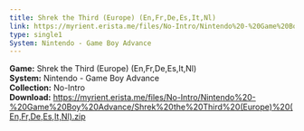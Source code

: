 ```yaml
---
title: Shrek the Third (Europe) (En,Fr,De,Es,It,Nl)
link: https://myrient.erista.me/files/No-Intro/Nintendo%20-%20Game%20Boy%20Advance/Shrek%20the%20Third%20(Europe)%20(En,Fr,De,Es,It,Nl).zip
type: single1
System: Nintendo - Game Boy Advance
---
```

<b>Game:</b> Shrek the Third (Europe) (En,Fr,De,Es,It,Nl)<br>
<b>System:</b> Nintendo - Game Boy Advance<br>
<b>Collection:</b> No-Intro<br>
<b>Download:</b> https://myrient.erista.me/files/No-Intro/Nintendo%20-%20Game%20Boy%20Advance/Shrek%20the%20Third%20(Europe)%20(En,Fr,De,Es,It,Nl).zip